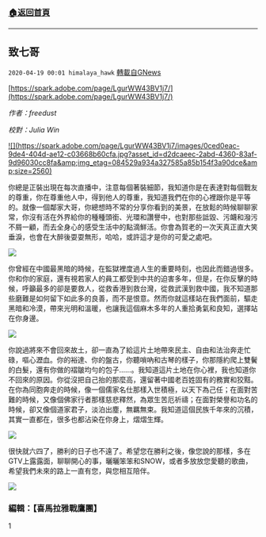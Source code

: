 ###  [:house:返回首頁](https://github.com/ourhimalayas/txt)
---

## 致七哥
`2020-04-19 00:01 himalaya_hawk` [轉載自GNews](https://gnews.org/zh-hant/177468/)

[https://spark.adobe.com/page/LgurWW43BV1j7/](https://spark.adobe.com/page/LgurWW43BV1j7/)

*作者：freedust*

*校對：Julia Win*

[!\[\](https://spark.adobe.com/page/LgurWW43BV1j7/images/0ced0eac-9de4-404d-ae12-c03668b60cfa.jpg?asset_id=d2dcaeec-2abd-4360-83af-9d96030cc8fa&amp;img_etag=084529a934a327585a85b154f3a90dce&amp;size=2560)](https://spark.adobe.com/page/LgurWW43BV1j7/images/0ced0eac-9de4-404d-ae12-c03668b60cfa.jpg?asset_id=d2dcaeec-2abd-4360-83af-9d96030cc8fa&amp;img_etag=084529a934a327585a85b154f3a90dce&amp;size=1024)

你總是正裝出現在每次直播中，注意每個著裝細節，我知道你是在表達對每個戰友的尊重，你在尊重他人中，得到他人的尊重，我知道我們在你的心裡跟你是平等的。就像一個鄰家大哥，你總想時不常的分享你看到的美景，在放鬆的時候聊聊家常，你沒有活在外界給你的種種頭銜、光環和讚譽中，也對那些詆毀、污衊和潑污不屑一顧，而去全身心的感受生活中的點滴鮮活。你會為賀老的一次天真正直大笑垂淚，也會在大醉後耍耍無形，哈哈，或許這才是你的可愛之處吧。

![](https://spark.adobe.com/page/LgurWW43BV1j7/images/de588a82-a28c-4a7b-9917-4d1630d4e677.jpg?asset_id=13f560b8-6ffd-4b64-a4c8-2ca80d24d531&amp;img_etag=c2a4e9b6a94f0caa1a843f10f3bdee5c&amp;size=2654)

你曾經在中國最黑暗的時候，在監獄裡度過人生的重要時刻，也因此而錯過很多。你和你的家庭，還有視若家人的員工都受到中共的迫害多年，但是，在你反擊的時候，呼籲最多的卻是要救人，從救香港到救台灣，從救武漢到救中國，我不知道那些磨難是如何留下如此多的良善，而不是恨意。然而你就這樣站在我們面前，驅走黑暗和冷漠，帶來光明和溫暖，也讓我這個麻木多年的人重拾勇氣和良知，選擇站在你身邊。

![](https://spark.adobe.com/page/LgurWW43BV1j7/images/be893eaf-a3e1-4dec-8ebb-5eb47a00599d.jpg?asset_id=d2c09741-9498-4284-a170-56c5db7254a2&amp;img_etag=6bf90a4890ef9ca000cfd3eb2d617f5c&amp;size=3545)

你說過將來不會回來故土，卻一直為了給這片土地帶來民主、自由和法治奔走忙碌，嘔心瀝血。你的裕達、你的盤古，你聽嗩吶和古琴的樣子，你那隱約爬上雙鬢的白髮，還有你做的褶皺均勻的包子……。我知道這片土地在你心裡，我也知道你不回來的原因。你從沒把自己抬的那麼高，還留著中國老百姓固有的務實和狡黠。在你為同胞奔走的時候，像一個儒家名仕那樣入世積極，以天下為己任；在面對苦難的時候，又像個佛家行者那樣慈悲釋然，為眾生苦厄祈禱；在面對榮譽和功名的時候，卻又像個道家君子，淡泊出塵，無羈無束。我知道這個民族千年來的沉積，其實一直都在，很多也都沾染在你身上，熠熠生輝。

![](https://spark.adobe.com/page/LgurWW43BV1j7/images/9ebcf359-5f49-4d95-b842-dc516b88db2c.jpg?asset_id=d0c830ed-aa75-4891-84dc-741e2986caad&amp;img_etag=2a36080f7869b04107072f8f8a91a6fe&amp;size=2560)

很快就六四了，勝利的日子也不遠了。希望您在勝利之後，像您說的那樣，多在GTV上露露面，聊聊開心的事，曬曬笨笨和SNOW，或者多放放您愛聽的歌曲，希望我們未來的路上一直有您，與您相互陪伴。

![](https://spark.adobe.com/page/LgurWW43BV1j7/images/d6aa37d5-b869-423b-b1d1-df74ad4e7b42.jpg?asset_id=c526a3f0-9e42-4282-962b-a294f1d220f2&amp;img_etag=6c3ff3961dd90da66844ee2de8ae2e76&amp;size=4051)

###  **編輯：【喜馬拉雅戰鷹團】** 



1
